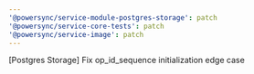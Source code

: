 ```yaml
---
'@powersync/service-module-postgres-storage': patch
'@powersync/service-core-tests': patch
'@powersync/service-image': patch
---
```


[Postgres Storage] Fix op_id_sequence initialization edge case
